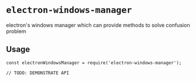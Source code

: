 # `electron-windows-manager`

electron's windows manager which can provide methods to solve confusion problem

## Usage

```
const electronWindowsManager = require('electron-windows-manager');

// TODO: DEMONSTRATE API
```
